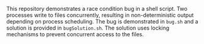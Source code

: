 This repository demonstrates a race condition bug in a shell script.  Two processes write to files concurrently, resulting in non-deterministic output depending on process scheduling. The bug is demonstrated in `bug.sh` and a solution is provided in `bugSolution.sh`. The solution uses locking mechanisms to prevent concurrent access to the files.